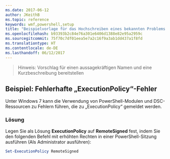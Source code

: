 ```yaml
---
ms.date: 2017-06-12
author: JKeithB
ms.topic: reference
keywords: wmf,powershell,setup
title: "Beispielvorlage für das Hochschreiben eines bekannten Problems oder einer Einschränkung"
ms.openlocfilehash: b93393b2c84e76a301e6406d1388e82e95a2959c
ms.sourcegitcommit: 75f70c7df01eea5e7a2c16f9a3ab1dd437a1f8fd
ms.translationtype: HT
ms.contentlocale: de-DE
ms.lasthandoff: 06/12/2017
---
```

>Hinweis: Vorschlag für einen aussagekräftigen Namen und eine Kurzbeschreibung bereitstellen

<a id="example-erroneous-executionpolicy-errors" class="xliff"></a>
## Beispiel: Fehlerhafte „ExecutionPolicy“-Fehler ##
Unter Windows 7 kann die Verwendung von PowerShell-Modulen und DSC-Ressourcen zu Fehlern führen, die zu „ExecutionPolicy“ gemeldet werden.

<a id="resolution" class="xliff"></a>
### Lösung

Legen Sie als Lösung **ExecutionPolicy** auf **RemoteSigned** fest, indem Sie den folgenden Befehl mit erhöhten Rechten in einer PowerShell-Sitzung ausführen (Als Administrator ausführen):

```powershell
Set-ExecutionPolicy RemoteSigned
```

